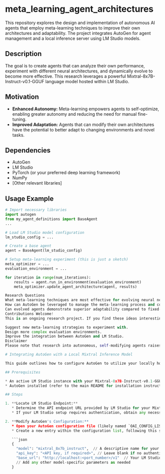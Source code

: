 # meta_learning_agent_architectures

This repository explores the design and implementation of autonomous AI agents that employ meta-learning techniques to improve their own architectures and adaptability. The project integrates AutoGen for agent management and a local inference server using LM Studio models. 

## Description

The goal is to create agents that can analyze their own performance, experiment with different neural architectures, and dynamically evolve to become more effective. This research leverages a powerful Mixtral-8x7B-Instruct-v0.1-GGUF language model hosted within LM Studio.

## Motivation

* **Enhanced Autonomy:**  Meta-learning empowers agents to self-optimize, enabling greater autonomy and reducing the need for manual fine-tuning.
* **Improved Adaptation:** Agents that can modify their own architectures have the potential to better adapt to changing environments and novel tasks.

## Dependencies

* AutoGen
* LM Studio
* PyTorch (or your preferred deep learning framework)
* NumPy
* [Other relevant libraries] 

## Usage Example

```python
# Import necessary libraries
import autogen 
from my_agent_definitions import BaseAgent 
...

# Load LM Studio model configuration
lm_studio_config = ... 

# Create a base agent
agent = BaseAgent(lm_studio_config)

# Setup meta-learning experiment (this is just a sketch)
meta_optimizer = ...
evaluation_environment = ...

for iteration in range(num_iterations):
    results = agent.run_in_environment(evaluation_environment)
    meta_optimizer.update_agent_architecture(agent, results) 

Research Questions
What meta-learning techniques are most effective for evolving neural network architectures within the constraints of local inference servers?
How can AutoGen be leveraged to manage the meta-learning process and communication with the LM Studio model?
Can evolved agents demonstrate superior adaptability compared to fixed-architecture agents in dynamic environments?
Contributions Welcome!
This is an ongoing research project. If you find these ideas interesting, please consider contributing. Here are some ways you can get involved:

Suggest new meta-learning strategies to experiment with.
Design more complex evaluation environments.
Improve the integration between AutoGen and LM Studio.
Disclaimer
Please note that research into autonomous, self-modifying agents raises important considerations around safety and control. Use caution and consider potential unintended consequences when developing such systems.

# Integrating AutoGen with a Local Mixtral Inference Model

This guide outlines how to configure AutoGen to utilize your locally hosted Mixtral language model running within LM Studio.

## Prerequisites

* An active LM Studio instance with your Mixtral-8x7B-Instruct-v0.1-GGUF model loaded.
* AutoGen installed (refer to the main README for installation instructions).

## Steps

1. **Locate LM Studio Endpoint:**
   * Determine the API endpoint URL provided by LM Studio for your Mixtral model. This URL will typically be in the format `http://localhost:<port_number>/v1`. 
   * If your LM Studio setup requires authentication, obtain any necessary API keys or tokens.

2. **Modify AutoGen's Configuration:**
   * Open your AutoGen configuration file (likely named `OAI_CONFIG_LIST` or similar).
   * Create a new entry within the configuration list, following this structure:

   ```json
   {
     "model": "mixtral_8x7b_instruct",  // A descriptive name for your model
     "api_key": "<API key, if required>", // Leave blank if no authentication
     "base_url": "http://localhost:<port_number>/v1"  // Your LM Studio endpoint
     // Add any other model-specific parameters as needed 
   }
